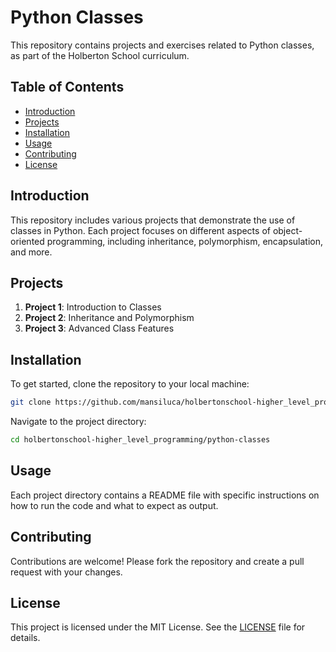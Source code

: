 # Python Classes

This repository contains projects and exercises related to Python classes, as part of the Holberton School curriculum.

## Table of Contents

- [Introduction](#introduction)
- [Projects](#projects)
- [Installation](#installation)
- [Usage](#usage)
- [Contributing](#contributing)
- [License](#license)

## Introduction

This repository includes various projects that demonstrate the use of classes in Python. Each project focuses on different aspects of object-oriented programming, including inheritance, polymorphism, encapsulation, and more.

## Projects

1. **Project 1**: Introduction to Classes
2. **Project 2**: Inheritance and Polymorphism
3. **Project 3**: Advanced Class Features

## Installation

To get started, clone the repository to your local machine:

```bash
git clone https://github.com/mansiluca/holbertonschool-higher_level_programming.git
```

Navigate to the project directory:

```bash
cd holbertonschool-higher_level_programming/python-classes
```

## Usage

Each project directory contains a README file with specific instructions on how to run the code and what to expect as output.

## Contributing

Contributions are welcome! Please fork the repository and create a pull request with your changes.

## License

This project is licensed under the MIT License. See the [LICENSE](LICENSE) file for details.